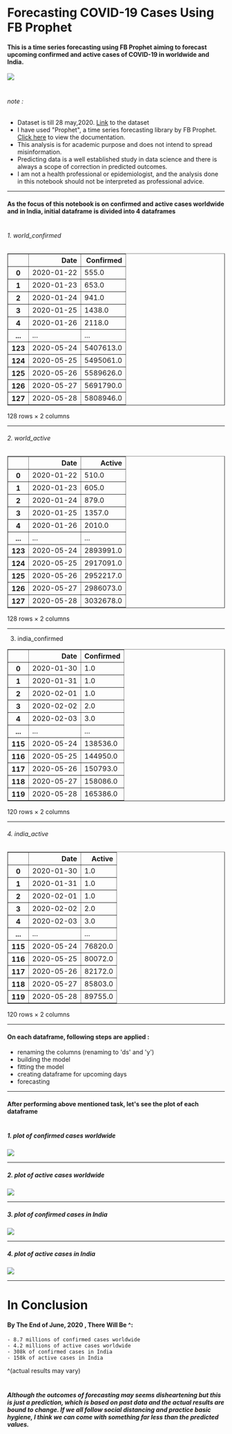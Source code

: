 # Forecasting COVID-19 Cases Using FB Prophet

#### This is a time series forecasting using FB Prophet aiming to forecast upcoming confirmed and active cases of COVID-19 in worldwide and India.

![](/images/cover.png)
 #
###### note :  
 - Dataset is till 28 may,2020. [Link](https://www.kaggle.com/sudalairajkumar/novel-corona-virus-2019-dataset/ "kaggle.com") to the dataset
- I have used "Prophet", a time series forecasting library by FB Prophet. [Click here](https://facebook.github.io/prophet/docs/quick_start.html "FB Prophet") to view the documentation.
- This analysis is for academic purpose and does not intend to spread misinformation. 
- Predicting data is a well established study in data science and there is always a scope of correction in predicted outcomes.
- I am not a health professional or epidemiologist, and the analysis done in this notebook should not be interpreted as professional advice. 
---

#### As the focus of this notebook is on confirmed and active cases worldwide and in India, initial dataframe is divided into 4 dataframes 
#
###### 1. world_confirmed

<table border="1" class="dataframe">
  <thead>
    <tr style="text-align: right;">
      <th></th>
      <th>Date</th>
      <th>Confirmed</th>
    </tr>
  </thead>
  <tbody>
    <tr>
      <th>0</th>
      <td>2020-01-22</td>
      <td>555.0</td>
    </tr>
    <tr>
      <th>1</th>
      <td>2020-01-23</td>
      <td>653.0</td>
    </tr>
    <tr>
      <th>2</th>
      <td>2020-01-24</td>
      <td>941.0</td>
    </tr>
    <tr>
      <th>3</th>
      <td>2020-01-25</td>
      <td>1438.0</td>
    </tr>
    <tr>
      <th>4</th>
      <td>2020-01-26</td>
      <td>2118.0</td>
    </tr>
    <tr>
      <th>...</th>
      <td>...</td>
      <td>...</td>
    </tr>
    <tr>
      <th>123</th>
      <td>2020-05-24</td>
      <td>5407613.0</td>
    </tr>
    <tr>
      <th>124</th>
      <td>2020-05-25</td>
      <td>5495061.0</td>
    </tr>
    <tr>
      <th>125</th>
      <td>2020-05-26</td>
      <td>5589626.0</td>
    </tr>
    <tr>
      <th>126</th>
      <td>2020-05-27</td>
      <td>5691790.0</td>
    </tr>
    <tr>
      <th>127</th>
      <td>2020-05-28</td>
      <td>5808946.0</td>
    </tr>
  </tbody>
</table>
<p>128 rows × 2 columns</p>
</div>

---

###### 2. world_active

<table border="1" class="dataframe">
  <thead>
    <tr style="text-align: right;">
      <th></th>
      <th>Date</th>
      <th>Active</th>
    </tr>
  </thead>
  <tbody>
    <tr>
      <th>0</th>
      <td>2020-01-22</td>
      <td>510.0</td>
    </tr>
    <tr>
      <th>1</th>
      <td>2020-01-23</td>
      <td>605.0</td>
    </tr>
    <tr>
      <th>2</th>
      <td>2020-01-24</td>
      <td>879.0</td>
    </tr>
    <tr>
      <th>3</th>
      <td>2020-01-25</td>
      <td>1357.0</td>
    </tr>
    <tr>
      <th>4</th>
      <td>2020-01-26</td>
      <td>2010.0</td>
    </tr>
    <tr>
      <th>...</th>
      <td>...</td>
      <td>...</td>
    </tr>
    <tr>
      <th>123</th>
      <td>2020-05-24</td>
      <td>2893991.0</td>
    </tr>
    <tr>
      <th>124</th>
      <td>2020-05-25</td>
      <td>2917091.0</td>
    </tr>
    <tr>
      <th>125</th>
      <td>2020-05-26</td>
      <td>2952217.0</td>
    </tr>
    <tr>
      <th>126</th>
      <td>2020-05-27</td>
      <td>2986073.0</td>
    </tr>
    <tr>
      <th>127</th>
      <td>2020-05-28</td>
      <td>3032678.0</td>
    </tr>
  </tbody>
</table>
<p>128 rows × 2 columns</p>
</div>

---

3. india_confirmed

<table border="1" class="dataframe">
  <thead>
    <tr style="text-align: right;">
      <th></th>
      <th>Date</th>
      <th>Confirmed</th>
    </tr>
  </thead>
  <tbody>
    <tr>
      <th>0</th>
      <td>2020-01-30</td>
      <td>1.0</td>
    </tr>
    <tr>
      <th>1</th>
      <td>2020-01-31</td>
      <td>1.0</td>
    </tr>
    <tr>
      <th>2</th>
      <td>2020-02-01</td>
      <td>1.0</td>
    </tr>
    <tr>
      <th>3</th>
      <td>2020-02-02</td>
      <td>2.0</td>
    </tr>
    <tr>
      <th>4</th>
      <td>2020-02-03</td>
      <td>3.0</td>
    </tr>
    <tr>
      <th>...</th>
      <td>...</td>
      <td>...</td>
    </tr>
    <tr>
      <th>115</th>
      <td>2020-05-24</td>
      <td>138536.0</td>
    </tr>
    <tr>
      <th>116</th>
      <td>2020-05-25</td>
      <td>144950.0</td>
    </tr>
    <tr>
      <th>117</th>
      <td>2020-05-26</td>
      <td>150793.0</td>
    </tr>
    <tr>
      <th>118</th>
      <td>2020-05-27</td>
      <td>158086.0</td>
    </tr>
    <tr>
      <th>119</th>
      <td>2020-05-28</td>
      <td>165386.0</td>
    </tr>
  </tbody>
</table>
<p>120 rows × 2 columns</p>
</div>

---

###### 4. india_active

<table border="1" class="dataframe">
  <thead>
    <tr style="text-align: right;">
      <th></th>
      <th>Date</th>
      <th>Active</th>
    </tr>
  </thead>
  <tbody>
    <tr>
      <th>0</th>
      <td>2020-01-30</td>
      <td>1.0</td>
    </tr>
    <tr>
      <th>1</th>
      <td>2020-01-31</td>
      <td>1.0</td>
    </tr>
    <tr>
      <th>2</th>
      <td>2020-02-01</td>
      <td>1.0</td>
    </tr>
    <tr>
      <th>3</th>
      <td>2020-02-02</td>
      <td>2.0</td>
    </tr>
    <tr>
      <th>4</th>
      <td>2020-02-03</td>
      <td>3.0</td>
    </tr>
    <tr>
      <th>...</th>
      <td>...</td>
      <td>...</td>
    </tr>
    <tr>
      <th>115</th>
      <td>2020-05-24</td>
      <td>76820.0</td>
    </tr>
    <tr>
      <th>116</th>
      <td>2020-05-25</td>
      <td>80072.0</td>
    </tr>
    <tr>
      <th>117</th>
      <td>2020-05-26</td>
      <td>82172.0</td>
    </tr>
    <tr>
      <th>118</th>
      <td>2020-05-27</td>
      <td>85803.0</td>
    </tr>
    <tr>
      <th>119</th>
      <td>2020-05-28</td>
      <td>89755.0</td>
    </tr>
  </tbody>
</table>
<p>120 rows × 2 columns</p>
</div>

---

#### On each dataframe, following steps are applied :
-  renaming the columns (renaming to 'ds' and 'y')
- building the model
- fitting the model
- creating dataframe for upcoming days
- forecasting

---

#### After performing above mentioned task, let's see the plot of each dataframe 
#
##### 1. plot of confirmed cases worldwide
![](/images/world_confirmed.png)

---

##### 2. plot of active cases worldwide
![](/images/world_active.png)

---

##### 3. plot of confirmed cases in India
![](/images/india_confirmed.png)

---

##### 4. plot of active cases in India
![](/images/india_active.png)



---

# In Conclusion 
#### By The End of June, 2020 , There Will Be ^:
    - 8.7 millions of confirmed cases worldwide
    - 4.2 millions of active cases worldwide
    - 308k of confirmed cases in India
    - 158k of active cases in India
    
  ^(actual results may vary)
#
##### Although the outcomes of forecasting may seems disheartening but this is just a prediction, which is based on past data and the actual results are bound to change. If we all follow social distancing and practice basic hygiene, I think we can come with something  far less than the predicted values. 
